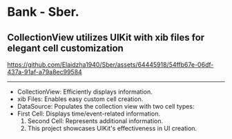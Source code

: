 Bank - Sber.
=====

CollectionView utilizes UIKit with xib files for elegant cell customization
-----

https://github.com/Elaidzha1940/Sber/assets/64445918/54ffb67e-06df-437a-91af-a79a8ec99584

-----

- CollectionView: Efficiently displays information.
- xib Files: Enables easy custom cell creation.
- DataSource: Populates the collection view with two cell types:
- First Cell: Displays time/event-related information.
  1. Second Cell: Represents additional information.
  2. This project showcases UIKit's effectiveness in UI creation.
